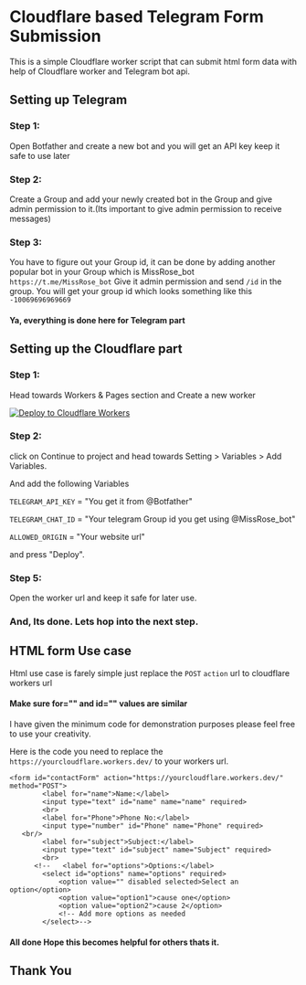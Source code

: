 # Cloudflare based Telegram Form Submission

This is a simple Cloudflare worker script that can submit html form data with help of Cloudflare worker and Telegram bot api.

## Setting up Telegram

### Step 1:

Open Botfather and create a new bot and you will get an API key keep it safe to use later

### Step 2:

Create a Group and add your newly created bot in the Group and give admin permission to it.(Its important to give admin permission to receive messages)

### Step 3:

You have to figure out your Group id, it can be done by adding another popular bot in your Group which is MissRose_bot ` https://t.me/MissRose_bot`
Give it admin permission and send `/id` in the group. You will get your group id which looks something like this `-10069696969669`

#### Ya, everything is done here for Telegram part

## Setting up the Cloudflare part

### Step 1:

Head towards Workers & Pages section and Create a new worker

[![Deploy to Cloudflare Workers](https://deploy.workers.cloudflare.com/button)](https://deploy.workers.cloudflare.com/?url=https://github.com/vues3/telegram-form-cloudflare-worker)

### Step 2:

click on Continue to project and head towards Setting > Variables > Add Variables.

And add the following Variables

`TELEGRAM_API_KEY` = "You get it from @Botfather"

`TELEGRAM_CHAT_ID` = "Your telegram Group id you get using @MissRose_bot"

`ALLOWED_ORIGIN` = "Your website url"

and press "Deploy".

### Step 5:

Open the worker url and keep it safe for later use.

### And, Its done. Lets hop into the next step.

## HTML form Use case

Html use case is farely simple just replace the `POST` `action` url to cloudflare workers url

#### Make sure for="" and id="" values are similar

I have given the minimum code for demonstration purposes please feel free to use your creativity.

Here is the code you need to replace the `https://yourcloudflare.workers.dev/` to your workers url.

```
<form id="contactForm" action="https://yourcloudflare.workers.dev/" method="POST">
        <label for="name">Name:</label>
        <input type="text" id="name" name="name" required>
        <br>
   		<label for="Phone">Phone No:</label>
        <input type="number" id="Phone" name="Phone" required>
   <br/>
        <label for="subject">Subject:</label>
        <input type="text" id="subject" name="Subject" required>
        <br>
      <!--   <label for="options">Options:</label>
        <select id="options" name="options" required>
            <option value="" disabled selected>Select an option</option>
            <option value="option1">cause one</option>
            <option value="option2">cause 2</option>
            <!-- Add more options as needed
        </select>-->

```

#### All done Hope this becomes helpful for others thats it.

## Thank You
